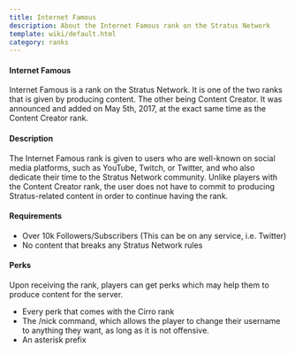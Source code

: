 ```yaml
---
title: Internet Famous
description: About the Internet Famous rank on the Stratus Network
template: wiki/default.html
category: ranks
---
```


#### Internet Famous

Internet Famous is a rank on the Stratus Network. It is one of the two ranks that is given by producing content. The other being Content Creator. It was announced and added on May 5th, 2017, at the exact same time as the Content Creator rank.

#### Description

The Internet Famous rank is given to users who are well-known on social media platforms, such as YouTube, Twitch, or Twitter, and who also dedicate their time to the Stratus Network community. Unlike players with the Content Creator rank, the user does not have to commit to producing Stratus-related content in order to continue having the rank.

#### Requirements

- Over 10k Followers/Subscribers (This can be on any service, i.e. Twitter)
- No content that breaks any Stratus Network rules

#### Perks

Upon receiving the rank, players can get perks which may help them to produce content for the server.

- Every perk that comes with the Cirro rank
- The /nick command, which allows the player to change their username to anything they want, as long as it is not offensive.
- An asterisk prefix
